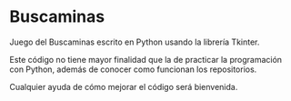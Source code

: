 # Buscaminas
Juego del Buscaminas escrito en Python usando la librería Tkinter.

Este código no tiene mayor finalidad que la de practicar la programación con Python, además de conocer como funcionan los repositorios. 

Cualquier ayuda de cómo mejorar el código será bienvenida.
